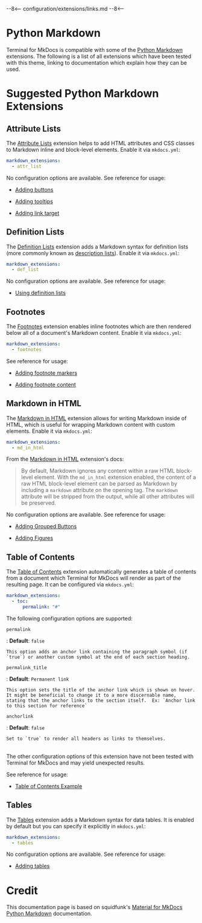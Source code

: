 --8<--
configuration/extensions/links.md
--8<--

# Python Markdown

Terminal for MkDocs is compatible with some of the [Python Markdown] extensions. The following is a list of all extensions which have been tested with this theme, linking to documentation which explain how they can be used.

  [Python Markdown]: https://python-markdown.github.io/extensions/

# Suggested Python Markdown Extensions

## Attribute Lists

The [Attribute Lists] extension helps to add HTML attributes and CSS classes to Markdown inline and block-level elements. Enable it via `mkdocs.yml`:

``` yaml
markdown_extensions:
  - attr_list
```

No configuration options are available. See reference for usage:

- [Adding buttons]
- [Adding tooltips]
- [Adding link target]

  [Attribute Lists]: https://python-markdown.github.io/extensions/attr_list/
  [Adding buttons]: ../../elements/buttons.md#default
  [Adding tooltips]: ../../elements/tooltips.md#example
  [Adding link target]: ../../elements/links.md#enhanced-example

## Definition Lists

The [Definition Lists] extension adds a Markdown syntax for definition lists (more commonly known as [description lists]). Enable it via `mkdocs.yml`:

``` yaml
markdown_extensions:
  - def_list
```

No configuration options are available. See reference for usage:

- [Using definition lists]

  [Definition Lists]: https://python-markdown.github.io/extensions/definition_lists/
  [description lists]: https://developer.mozilla.org/en-US/docs/Web/HTML/Element/dl
  [Using definition lists]: ../../elements/definitions.md#example

## Footnotes

The [Footnotes] extension enables inline footnotes which are then rendered below all of a document's Markdown content.  Enable it via `mkdocs.yml`:

``` yaml
markdown_extensions:
  - footnotes
```

See reference for usage:

- [Adding footnote markers]
- [Adding footnote content]

  [Footnotes]: https://python-markdown.github.io/extensions/footnotes/
  [Adding footnote markers]: ../../elements/footnotes.md#example-footnote-marker
  [Adding footnote content]: ../../elements/footnotes.md#example-footnote-content

## Markdown in HTML

The [Markdown in HTML] extension allows for writing Markdown inside of HTML, which is useful for wrapping Markdown content with custom elements. Enable it
via `mkdocs.yml`:

``` yaml
markdown_extensions:
  - md_in_html
```

From the [Markdown in HTML] extension's docs:
> By default, Markdown ignores any content within a raw HTML block-level element. With the `md_in_html` extension enabled, the content of a raw HTML block-level element can be parsed as Markdown by including a `markdown` attribute on the opening tag. The `markdown` attribute will be stripped from the output, while all other attributes will be preserved.


No configuration options are available. See reference for usage:

- [Adding Grouped Buttons]
- [Adding Figures]

  [Markdown in HTML]: https://python-markdown.github.io/extensions/md_in_html/
  [Adding Grouped Buttons]: ../../elements/buttons.md#group
  [Adding Figures]: ../../elements/figure.md#example


## Table of Contents

The [Table of Contents] extension automatically generates a table of contents from a document which Terminal for MkDocs will render as part of the resulting page. It can be configured via `mkdocs.yml`:

``` yaml
markdown_extensions:
  - toc:
      permalink: "#"
```

The following configuration options are supported:

`permalink`

:   **Default**: `false`
    
    This option adds an anchor link containing the paragraph symbol (if `true`) or another custom symbol at the end of each section heading.

`permalink_title`

:   **Default**: `Permanent link`
    
    This option sets the title of the anchor link which is shown on hover.  It might be beneficial to change it to a more discernable name, stating that the anchor links to the section itself.  Ex: `Anchor link to this section for reference`

`anchorlink`

:   **Default**: `false`
    
    Set to `true` to render all headers as links to themselves.

<br>
The other configuration options of this extension have not been tested with Terminal for MkDocs and may yield unexpected results.

See reference for usage:

- [Table of Contents Example]

  [Table of Contents]: https://python-markdown.github.io/extensions/toc/
  [Table of Contents Example]: ../../navigation/toc.md


## Tables

The [Tables] extension adds a Markdown syntax for data tables.  It is enabled by default but you can specify it explicitly in `mkdocs.yml`:

``` yaml
markdown_extensions:
  - tables
```

No configuration options are available. See reference for usage:

- [Adding tables]


  [Tables]: https://python-markdown.github.io/extensions/tables/
  [Adding tables]: ../../elements/table.md#example


# Credit

This documentation page is based on squidfunk's [Material for MkDocs Python Markdown](https://squidfunk.github.io/mkdocs-material/setup/extensions/python-markdown/) documentation.

